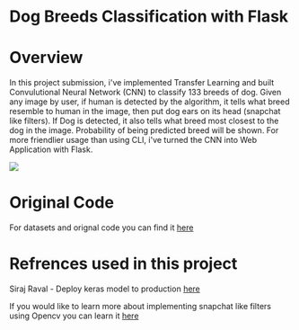 # Dog Breeds Classification with Flask


# Overview

In this project submission, i've implemented Transfer Learning and built Convulutional Neural Network (CNN) to classify 133 breeds of dog. Given any image by user, if human is detected by the algorithm, it tells what breed resemble to human in the image, then put dog ears on its head (snapchat like filters). If Dog is detected, it also tells what breed most closest to the dog in the image. Probability of being predicted breed will be shown. For more friendlier usage than using CLI, i've turned the CNN into Web Application with Flask.  

<img src=http://oi66.tinypic.com/2d2h9o2.jpg>

# Original Code

For datasets and orignal code you can find it <a href=https://github.com/udacity/dog-project>here</a>

# Refrences used in this project
Siraj Raval - Deploy keras model to production <a href=https://github.com/udacity/dog-project>here</a>

If you would like to learn more about implementing snapchat like filters using Opencv you can learn it <a href=https://github.com/charlielito/snapchat-filters-opencv>here</a>
